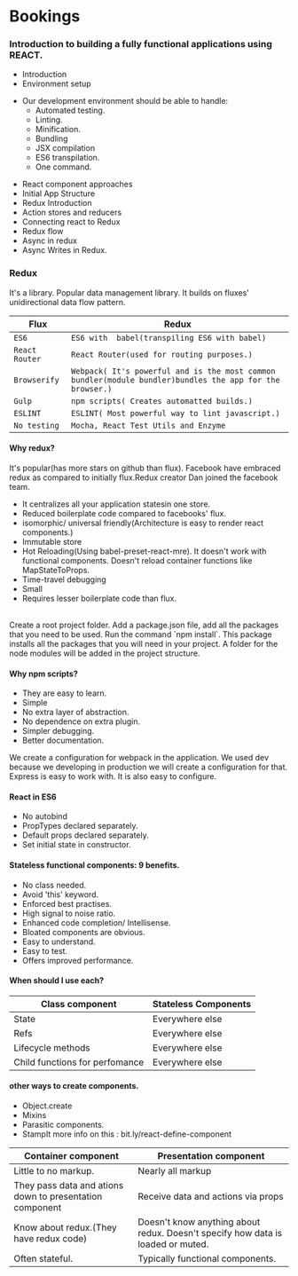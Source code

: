 # Bookings
### Introduction to building a fully functional applications using REACT.
* Introduction
* Environment setup
- Our development environment should be able to handle:
   - Automated testing.
   - Linting.
   - Minification.
   - Bundling
   - JSX compilation
   - ES6 transpilation.
   - One command.
* React component approaches
* Initial App Structure
* Redux Introduction
* Action stores and reducers
* Connecting react to Redux
* Redux flow
* Async in redux
* Async Writes in Redux.

### Redux
It's a library. Popular data management library. It builds on fluxes' unidirectional data flow pattern.

| Flux | Redux | 
| -------- | ------------- |
| `ES6` | `ES6 with  babel(transpiling ES6 with babel)`  | 
|  `React Router` | `React Router(used for routing purposes.)` | 
| `Browserify` | `Webpack( It's powerful and is the most common bundler(module bundler)bundles the app for the browser.)` | 
| `Gulp` | `npm scripts( Creates automatted builds.)` | 
| `ESLINT` | `ESLINT( Most powerful way to lint javascript.)` | 
| `No testing` | `Mocha, React Test Utils and Enzyme` | 

#### Why redux?
It's popular(has more stars on github than flux).
Facebook have embraced redux as compared to initially flux.Redux creator Dan joined the facebook team.
* It centralizes all your application statesin one store.
* Reduced boilerplate code compared to facebooks' flux.
* isomorphic/ universal friendly(Architecture is easy to render react components.)
* Immutable store
* Hot Reloading(Using babel-preset-react-mre). It doesn't work with functional components. Doesn't reload container functions like MapStateToProps.
* Time-travel debugging
* Small
* Requires lesser boilerplate code than flux.
<br/>
Create a root project folder. Add a package.json file, add all the packages that you need to be used. Run the command `npm install`. This package installs all the packages that you will need in your project. A folder for the node modules will be added in the project structure.

#### Why npm scripts?
* They are easy to learn.
* Simple
* No extra layer of abstraction.
* No dependence on extra plugin.
* Simpler debugging.
* Better documentation.

We create a configuration for webpack in the application. We used dev because we developing in production we will create a configuration for that.
Express is easy to work with. It is also easy to configure.

#### React in ES6
* No autobind
* PropTypes declared separately.
* Default props declared separately.
* Set initial state in constructor.
#### Stateless functional components: 9 benefits.
* No class needed.
* Avoid 'this' keyword.
* Enforced best practises.
* High signal to noise ratio.
* Enhanced code completion/ Intellisense.
* Bloated components are obvious.
* Easy to understand.
* Easy to test.
* Offers improved performance.
#### When should I use each?
|Class component | Stateless Components |
|----------------|----------------------|
|State | Everywhere else |
|Refs | Everywhere else |
|Lifecycle methods | Everywhere else |
|Child functions for perfomance | Everywhere else |

#### other ways to create components.
* Object.create
* Mixins
* Parasitic components.
* StampIt
more info on this : bit.ly/react-define-component

|Container component|Presentation component|
|------------------- | ----------------------|
|Little to no markup. | Nearly all markup|
|They pass data and ations down to presentation component | Receive data and actions via props|
|Know about redux.(They have redux code) | Doesn't know anything about redux. Doesn't specify how data is loaded or muted.|
|Often stateful. | Typically functional components.|

